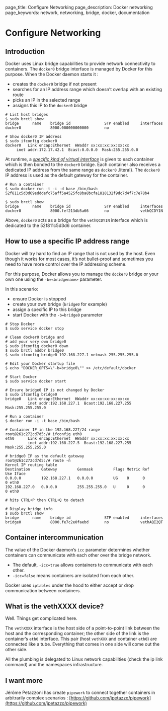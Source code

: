 page_title: Configure Networking
page_description: Docker networking
page_keywords: network, networking, bridge, docker, documentation

# Configure Networking

## Introduction

Docker uses Linux bridge capabilities to provide network connectivity to
containers. The `docker0` bridge interface is
managed by Docker for this purpose. When the Docker daemon starts it :

- creates the `docker0` bridge if not present
- searches for an IP address range which doesn’t overlap with an existing route
- picks an IP in the selected range
- assigns this IP to the `docker0` bridge

<!-- -->

    # List host bridges
    $ sudo brctl show
    bridge      name    bridge id               STP enabled     interfaces
    docker0             8000.000000000000       no

    # Show docker0 IP address
    $ sudo ifconfig docker0
    docker0   Link encap:Ethernet  HWaddr xx:xx:xx:xx:xx:xx
         inet addr:172.17.42.1  Bcast:0.0.0.0  Mask:255.255.0.0

At runtime, a [*specific kind of virtual interface*](#what-is-the-vethxxxx-device)
is given to each container which is then bonded to the
`docker0` bridge. Each container also receives a
dedicated IP address from the same range as `docker0`
.literal}. The `docker0` IP address is used as the
default gateway for the container.

    # Run a container
    $ sudo docker run -t -i -d base /bin/bash
    52f811c5d3d69edddefc75aff5a4525fc8ba8bcfa1818132f9dc7d4f7c7e78b4

    $ sudo brctl show
    bridge      name    bridge id               STP enabled     interfaces
    docker0             8000.fef213db5a66       no              vethQCDY1N

Above, `docker0` acts as a bridge for the
`vethQCDY1N` interface which is dedicated to the
52f811c5d3d6 container.

## How to use a specific IP address range

Docker will try hard to find an IP range that is not used by the host.
Even though it works for most cases, it’s not bullet-proof and sometimes
you need to have more control over the IP addressing scheme.

For this purpose, Docker allows you to manage the `docker0`
bridge or your own one using the `-b=<bridgename>`
parameter.

In this scenario:

-   ensure Docker is stopped
-   create your own bridge (`bridge0` for example)
-   assign a specific IP to this bridge
-   start Docker with the `-b=bridge0` parameter

<!-- -->

    # Stop Docker
    $ sudo service docker stop

    # Clean docker0 bridge and
    # add your very own bridge0
    $ sudo ifconfig docker0 down
    $ sudo brctl addbr bridge0
    $ sudo ifconfig bridge0 192.168.227.1 netmask 255.255.255.0

    # Edit your Docker startup file
    $ echo "DOCKER_OPTS=\"-b=bridge0\"" >> /etc/default/docker

    # Start Docker
    $ sudo service docker start

    # Ensure bridge0 IP is not changed by Docker
    $ sudo ifconfig bridge0
    bridge0   Link encap:Ethernet  HWaddr xx:xx:xx:xx:xx:xx
              inet addr:192.168.227.1  Bcast:192.168.227.255  Mask:255.255.255.0

    # Run a container
    $ docker run -i -t base /bin/bash

    # Container IP in the 192.168.227/24 range
    root@261c272cd7d5:/# ifconfig eth0
    eth0      Link encap:Ethernet  HWaddr xx:xx:xx:xx:xx:xx
              inet addr:192.168.227.5  Bcast:192.168.227.255  Mask:255.255.255.0

    # bridge0 IP as the default gateway
    root@261c272cd7d5:/# route -n
    Kernel IP routing table
    Destination     Gateway         Genmask         Flags Metric Ref    Use Iface
    0.0.0.0         192.168.227.1   0.0.0.0         UG    0      0        0 eth0
    192.168.227.0   0.0.0.0         255.255.255.0   U     0      0        0 eth0

    # hits CTRL+P then CTRL+Q to detach

    # Display bridge info
    $ sudo brctl show
    bridge      name    bridge id               STP enabled     interfaces
    bridge0             8000.fe7c2e0faebd       no              vethAQI2QT

## Container intercommunication

The value of the Docker daemon’s `icc` parameter
determines whether containers can communicate with each other over the
bridge network.

-   The default, `-icc=true` allows containers to
    communicate with each other.
-   `-icc=false` means containers are isolated from
    each other.

Docker uses `iptables` under the hood to either
accept or drop communication between containers.

## What is the vethXXXX device?

Well. Things get complicated here.

The `vethXXXX` interface is the host side of a
point-to-point link between the host and the corresponding container;
the other side of the link is the container’s `eth0`
interface. This pair (host `vethXXX` and container
`eth0`) are connected like a tube. Everything that
comes in one side will come out the other side.

All the plumbing is delegated to Linux network capabilities (check the
ip link command) and the namespaces infrastructure.

## I want more

Jérôme Petazzoni has create `pipework` to connect
together containers in arbitrarily complex scenarios :
[https://github.com/jpetazzo/pipework](https://github.com/jpetazzo/pipework)
